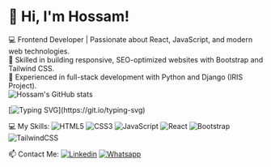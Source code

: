 # 👋 Hi, I'm Hossam!  
💻 Frontend Developer | Passionate about React, JavaScript, and modern web technologies.  
🚀 Skilled in building responsive, SEO-optimized websites with Bootstrap and Tailwind CSS.  
🎯 Experienced in full-stack development with Python and Django (IRIS Project).  
![Hossam's GitHub stats](https://github-readme-stats.vercel.app/api?username=hossamfarrag20&show_icons=true&theme=radical)



[![Typing SVG](https://readme-typing-svg.herokuapp.com?font=Fira+Code&size=19&color=e24b4b&duration=4000&lines=I'm+not+a+human,+I'm+an+engineer!;Not+just+a+developer,;I'm+the+future+of+the+web...)](https://git.io/typing-svg)


💻 My Skills:
![HTML5](https://img.shields.io/badge/-HTML5-E34F26?style=flat-square&logo=html5&logoColor=white)
![CSS3](https://img.shields.io/badge/-CSS3-1572B6?style=flat-square&logo=css3)
![JavaScript](https://img.shields.io/badge/-JavaScript-F7DF1E?style=flat-square&logo=javascript&logoColor=black)
![React](https://img.shields.io/badge/-React-61DAFB?style=flat-square&logo=react&logoColor=black)
![Bootstrap](https://img.shields.io/badge/-Bootstrap-563D7C?style=flat-square&logo=bootstrap)
![TailwindCSS](https://img.shields.io/badge/-TailwindCSS-38B2AC?style=flat-square&logo=tailwind-css)

📫 Contact Me:
[![Linkedin](https://img.shields.io/badge/LinkedIn-blue?style=flat-square&logo=linkedin)](https://www.linkedin.com/in/hosamfarrag/)
[![Whatsapp](https://img.shields.io/badge/Whatsapp-blue?style=flat-square&logo=twitter)](https://wa.me/+201279995846)

